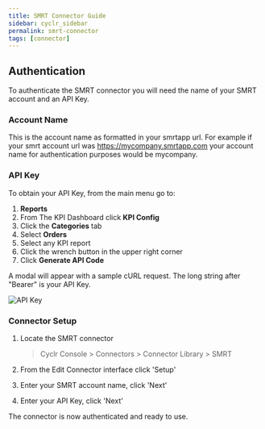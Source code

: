 ```yaml
---
title: SMRT Connector Guide
sidebar: cyclr_sidebar
permalink: smrt-connector
tags: [connector]
---
```


## Authentication

To authenticate the SMRT connector you will need the name of your SMRT account and an API Key.

### Account Name

This is the account name as formatted in your smrtapp url. For example if your smrt account url was https://mycompany.smrtapp.com your account name for authentication purposes would be mycompany.

### API Key

To obtain your API Key, from the main menu go to:

1. **Reports**
2. From The KPI Dashboard click **KPI Config**
3. Click the **Categories** tab
4. Select **Orders**
5. Select any KPI report
6. Click the wrench button in the upper right corner
7. Click **Generate API Code**

A modal will appear with a sample cURL request. The long string after "Bearer" is your API Key.

![API Key](./images/smrt_auth.png)

### Connector Setup

1. Locate the SMRT connector

   > Cyclr Console > Connectors > Connector Library > SMRT

2. From the Edit Connector interface click 'Setup'

3. Enter your SMRT account name, click 'Next'

4. Enter your API Key, click 'Next'

The connector is now authenticated and ready to use.
